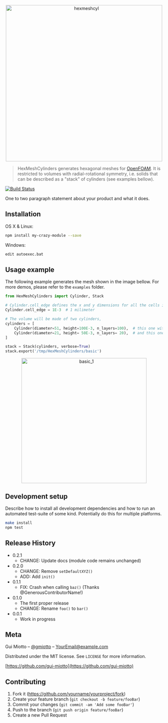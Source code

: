 <p align="center">
  <img src="media/hexmeshcyl.png" alt="hexmeshcyl" width="500"/>
</p>

<!--# HexMeshCylinders-->
> HexMeshCylinders generates hexagonal meshes for [OpenFOAM][openfoam-url].  It is restricted to volumes with radial-rotational symmetry, i.e. solids that can be described as a "stack" of cylinders (see examples bellow).

[![Build Status][travis-image]][travis-url]

One to two paragraph statement about your product and what it does.

## Installation

OS X & Linux:

```sh
npm install my-crazy-module --save
```

Windows:

```sh
edit autoexec.bat
```

## Usage example

The following example generates the mesh shown in the image bellow. For more demos, please
 refer to the ``examples`` folder.


```python
from HexMeshCylinders import Cylinder, Stack

# Cylinder.cell_edge defines the x and y dimensions for all the cells in the mesh
Cylinder.cell_edge = 1E-3  # 1 milimeter

# The volume will be made of two cylinders,
cylinders = [
    Cylinder(diameter=51, height=100E-3, n_layers=100),  # this one with 51 cells on its diameter,
    Cylinder(diameter=21, height= 50E-3, n_layers= 20),  # and this one with a diameter of 21 cells.
]

stack = Stack(cylinders, verbose=True)
stack.export('/tmp/HexMeshCylinders/basic')
```

<p align="center">
    <img src="media/basic_1.png" alt="basic_1" width="400"/>
</p>

## Development setup

Describe how to install all development dependencies and how to run an automated test-suite of some kind. Potentially do this for multiple platforms.

```sh
make install
npm test
```

## Release History

* 0.2.1
    * CHANGE: Update docs (module code remains unchanged)
* 0.2.0
    * CHANGE: Remove `setDefaultXYZ()`
    * ADD: Add `init()`
* 0.1.1
    * FIX: Crash when calling `baz()` (Thanks @GenerousContributorName!)
* 0.1.0
    * The first proper release
    * CHANGE: Rename `foo()` to `bar()`
* 0.0.1
    * Work in progress

## Meta

Gui Miotto – [@gmiotto](https://twitter.com/gmiotto) – YourEmail@example.com

Distributed under the MIT license. See ``LICENSE`` for more information.

[https://github.com/gui-miotto](https://github.com/gui-miotto)

## Contributing

1. Fork it (<https://github.com/yourname/yourproject/fork>)
2. Create your feature branch (`git checkout -b feature/fooBar`)
3. Commit your changes (`git commit -am 'Add some fooBar'`)
4. Push to the branch (`git push origin feature/fooBar`)
5. Create a new Pull Request

<!-- Markdown link & img dfn's -->
[openfoam-url]: https://www.openfoam.com/


[npm-image]: https://img.shields.io/npm/v/datadog-metrics.svg?style=flat-square
[npm-url]: https://npmjs.org/package/datadog-metrics
[npm-downloads]: https://img.shields.io/npm/dm/datadog-metrics.svg?style=flat-square
[travis-image]: https://img.shields.io/travis/gui-miotto/HexMeshCylinders/master.svg?style=flat-square
[travis-url]: https://travis-ci.org/github/gui-miotto/HexMeshCylinders
[wiki]: https://github.com/yourname/yourproject/wiki
